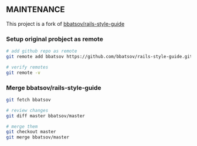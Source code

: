 ## MAINTENANCE 
This project is a fork of [bbatsov/rails-style-guide](https://github.com/bbatsov/rails-style-guide)

### Setup original probject as remote
```bash
# add github repo as remote
git remote add bbatsov https://github.com/bbatsov/rails-style-guide.git 

# verify remotes
git remote -v
```

### Merge bbatsov/rails-style-guide
```bash
git fetch bbatsov

# review changes 
git diff master bbatsov/master

# merge them
git checkout master
git merge bbatsov/master
```

